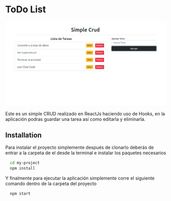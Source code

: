 
# ToDo List
![Image text](https://raw.githubusercontent.com/AlanDannS/formularios-React/master/img_principal.png)


Este es un simple CRUD realizado en ReactJs haciendo uso de Hooks, en la aplicación podras guardar una tarea así como editarla y eliminarla.


## Installation

Para instalar el proyecto simplemente después de clonarlo deberás de entrar a la carpeta de el desde la terminal e instalar los paquetes necesarios

```bash
  cd my-project
  npm install
```
Y finalmente para ejecutar la aplicación simplemente corre el siguiente comando dentro de la carpeta del proyecto

```bash
  npm start
```